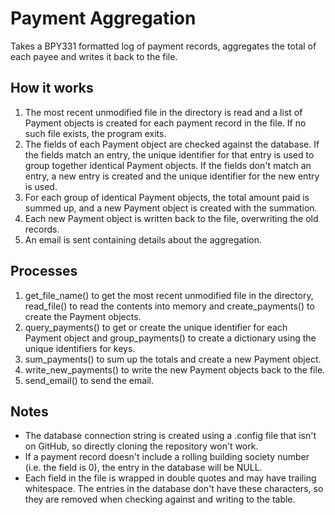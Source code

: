 # Payment Aggregation

Takes a BPY331 formatted log of payment records, aggregates the total of each
payee and writes it back to the file.

## How it works

1. The most recent unmodified file in the directory is read and a list of
Payment objects is created for each payment record in the file. If no such
file exists, the program exits.
2. The fields of each Payment object are checked against the database. If
the fields match an entry, the unique identifier for that entry is used to
group together identical Payment objects. If the fields don't match an
entry, a new entry is created and the unique identifier for the new entry
is used.
3. For each group of identical Payment objects, the total amount paid is
summed up, and a new Payment object is created with the summation.
4. Each new Payment object is written back to the file, overwriting the old
records.
5. An email is sent containing details about the aggregation.

## Processes

1. get_file_name() to get the most recent unmodified file in the directory,
read_file() to read the contents into memory and create_payments() to
create the Payment objects.
2. query_payments() to get or create the unique identifier for each Payment
object and group_payments() to create a dictionary using the unique
identifiers for keys.
3. sum_payments() to sum up the totals and create a new Payment object.
4. write_new_payments() to write the new Payment objects back to the file.
5. send_email() to send the email.

## Notes

* The database connection string is created using a .config file that isn't
on GitHub, so directly cloning the repository won't work.
* If a payment record doesn't include a rolling building society number
(i.e. the field is 0), the entry in the database will be NULL.
* Each field in the file is wrapped in double quotes and may have trailing
whitespace. The entries in the database don't have these characters, so
they are removed when checking against and writing to the table.
